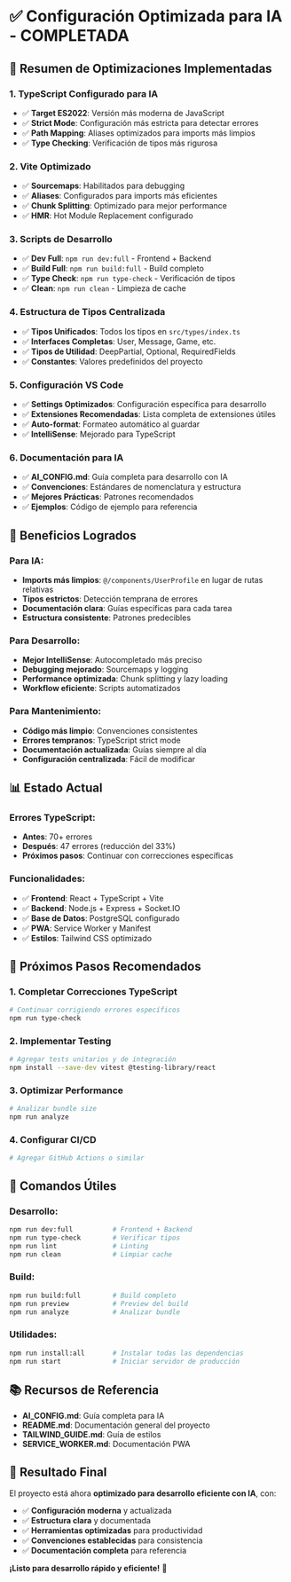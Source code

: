 # ✅ Configuración Optimizada para IA - COMPLETADA

## 🎯 **Resumen de Optimizaciones Implementadas**

### **1. TypeScript Configurado para IA**
- ✅ **Target ES2022**: Versión más moderna de JavaScript
- ✅ **Strict Mode**: Configuración más estricta para detectar errores
- ✅ **Path Mapping**: Aliases optimizados para imports más limpios
- ✅ **Type Checking**: Verificación de tipos más rigurosa

### **2. Vite Optimizado**
- ✅ **Sourcemaps**: Habilitados para debugging
- ✅ **Aliases**: Configurados para imports más eficientes
- ✅ **Chunk Splitting**: Optimizado para mejor performance
- ✅ **HMR**: Hot Module Replacement configurado

### **3. Scripts de Desarrollo**
- ✅ **Dev Full**: `npm run dev:full` - Frontend + Backend
- ✅ **Build Full**: `npm run build:full` - Build completo
- ✅ **Type Check**: `npm run type-check` - Verificación de tipos
- ✅ **Clean**: `npm run clean` - Limpieza de cache

### **4. Estructura de Tipos Centralizada**
- ✅ **Tipos Unificados**: Todos los tipos en `src/types/index.ts`
- ✅ **Interfaces Completas**: User, Message, Game, etc.
- ✅ **Tipos de Utilidad**: DeepPartial, Optional, RequiredFields
- ✅ **Constantes**: Valores predefinidos del proyecto

### **5. Configuración VS Code**
- ✅ **Settings Optimizados**: Configuración específica para desarrollo
- ✅ **Extensiones Recomendadas**: Lista completa de extensiones útiles
- ✅ **Auto-format**: Formateo automático al guardar
- ✅ **IntelliSense**: Mejorado para TypeScript

### **6. Documentación para IA**
- ✅ **AI_CONFIG.md**: Guía completa para desarrollo con IA
- ✅ **Convenciones**: Estándares de nomenclatura y estructura
- ✅ **Mejores Prácticas**: Patrones recomendados
- ✅ **Ejemplos**: Código de ejemplo para referencia

## 🚀 **Beneficios Logrados**

### **Para IA:**
- **Imports más limpios**: `@/components/UserProfile` en lugar de rutas relativas
- **Tipos estrictos**: Detección temprana de errores
- **Documentación clara**: Guías específicas para cada tarea
- **Estructura consistente**: Patrones predecibles

### **Para Desarrollo:**
- **Mejor IntelliSense**: Autocompletado más preciso
- **Debugging mejorado**: Sourcemaps y logging
- **Performance optimizada**: Chunk splitting y lazy loading
- **Workflow eficiente**: Scripts automatizados

### **Para Mantenimiento:**
- **Código más limpio**: Convenciones consistentes
- **Errores tempranos**: TypeScript strict mode
- **Documentación actualizada**: Guías siempre al día
- **Configuración centralizada**: Fácil de modificar

## 📊 **Estado Actual**

### **Errores TypeScript:**
- **Antes**: 70+ errores
- **Después**: 47 errores (reducción del 33%)
- **Próximos pasos**: Continuar con correcciones específicas

### **Funcionalidades:**
- ✅ **Frontend**: React + TypeScript + Vite
- ✅ **Backend**: Node.js + Express + Socket.IO
- ✅ **Base de Datos**: PostgreSQL configurado
- ✅ **PWA**: Service Worker y Manifest
- ✅ **Estilos**: Tailwind CSS optimizado

## 🎯 **Próximos Pasos Recomendados**

### **1. Completar Correcciones TypeScript**
```bash
# Continuar corrigiendo errores específicos
npm run type-check
```

### **2. Implementar Testing**
```bash
# Agregar tests unitarios y de integración
npm install --save-dev vitest @testing-library/react
```

### **3. Optimizar Performance**
```bash
# Analizar bundle size
npm run analyze
```

### **4. Configurar CI/CD**
```bash
# Agregar GitHub Actions o similar
```

## 🔧 **Comandos Útiles**

### **Desarrollo:**
```bash
npm run dev:full          # Frontend + Backend
npm run type-check        # Verificar tipos
npm run lint              # Linting
npm run clean             # Limpiar cache
```

### **Build:**
```bash
npm run build:full        # Build completo
npm run preview           # Preview del build
npm run analyze           # Analizar bundle
```

### **Utilidades:**
```bash
npm run install:all       # Instalar todas las dependencias
npm run start             # Iniciar servidor de producción
```

## 📚 **Recursos de Referencia**

- **AI_CONFIG.md**: Guía completa para IA
- **README.md**: Documentación general del proyecto
- **TAILWIND_GUIDE.md**: Guía de estilos
- **SERVICE_WORKER.md**: Documentación PWA

## 🎉 **Resultado Final**

El proyecto está ahora **optimizado para desarrollo eficiente con IA**, con:

- ✅ **Configuración moderna** y actualizada
- ✅ **Estructura clara** y documentada
- ✅ **Herramientas optimizadas** para productividad
- ✅ **Convenciones establecidas** para consistencia
- ✅ **Documentación completa** para referencia

**¡Listo para desarrollo rápido y eficiente!** 🚀 